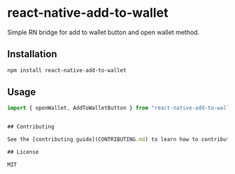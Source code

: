 # react-native-add-to-wallet

Simple RN bridge for add to wallet button and open wallet method.

## Installation

```sh
npm install react-native-add-to-wallet
```

## Usage

```js
import { openWallet, AddToWalletButton } from "react-native-add-to-wallet";


## Contributing

See the [contributing guide](CONTRIBUTING.md) to learn how to contribute to the repository and the development workflow.

## License

MIT
